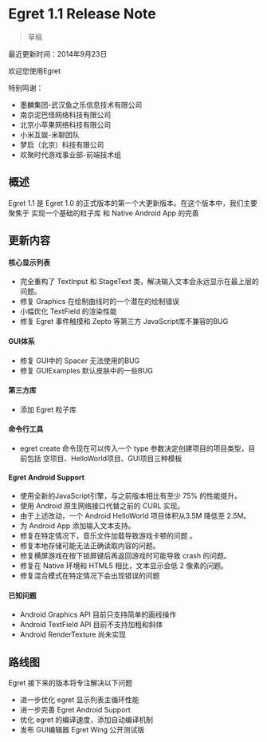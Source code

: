 Egret 1.1 Release Note
===============================

> 草稿

最近更新时间：2014年9月23日


欢迎您使用Egret

特别鸣谢：

* 墨麟集团-武汉鱼之乐信息技术有限公司
* 南京泥巴怪网络科技有限公司
* 北京小苹果网络科技有限公司
* 小米互娱-米聊团队
* 梦启（北京）科技有限公司
* 欢聚时代游戏事业部-前端技术组

## 概述
Egret 1.1 是 Egret 1.0 的正式版本的第一个大更新版本。在这个版本中，我们主要聚焦于 实现一个基础的粒子库 和 Native Android App 的完善

## 更新内容

#### 核心显示列表
* 完全重构了 TextInput 和 StageText 类，解决输入文本会永远显示在最上层的问题。
* 修复 Graphics 在绘制曲线时的一个潜在的绘制错误
* 小幅优化 TextField 的渲染性能
* 修复 Egret 事件触摸和 Zepto 等第三方 JavaScript库不兼容的BUG

#### GUI体系
* 修复 GUI中的 Spacer 无法使用的BUG
* 修复 GUIExamples 默认皮肤中的一些BUG

#### 第三方库
* 添加 Egret 粒子库

#### 命令行工具
* egret create 命令现在可以传入一个 type 参数决定创建项目的项目类型，目前包括 空项目、HelloWorld项目、GUI项目三种模板

#### Egret Android Support
* 使用全新的JavaScript引擎，与之前版本相比有至少 75% 的性能提升。
* 使用 Android 原生网络接口代替之前的 CURL 实现。
* 由于上述改动，一个 Android HelloWorld 项目体积从3.5M 降低至 2.5M。
* 为 Android App 添加输入文本支持。
* 修复在特定情况下，音乐文件加载导致游戏卡顿的问题 。
* 修复本地存储可能无法正确读取内容的问题。
* 修复横屏游戏在按下锁屏键后再返回游戏时可能导致 crash 的问题。
* 修复在 Native 环境和 HTML5 相比，文本显示会低 2 像素的问题。
* 修复混合模式在特定情况下会出现错误的问题


#### 已知问题
* Android Graphics API 目前只支持简单的画线操作
* Android TextField API 目前不支持加粗和斜体
* Android RenderTexture 尚未实现


## 路线图
Egret 接下来的版本将专注解决以下问题
* 进一步优化 egret 显示列表主循环性能
* 进一步完善 Egret Android Support
* 优化 egret 的编译速度，添加自动编译机制
* 发布 GUI编辑器 Egret Wing 公开测试版